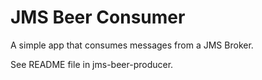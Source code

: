 # JMS Beer Consumer

A simple app that consumes messages from a JMS Broker.

See README file in jms-beer-producer.

